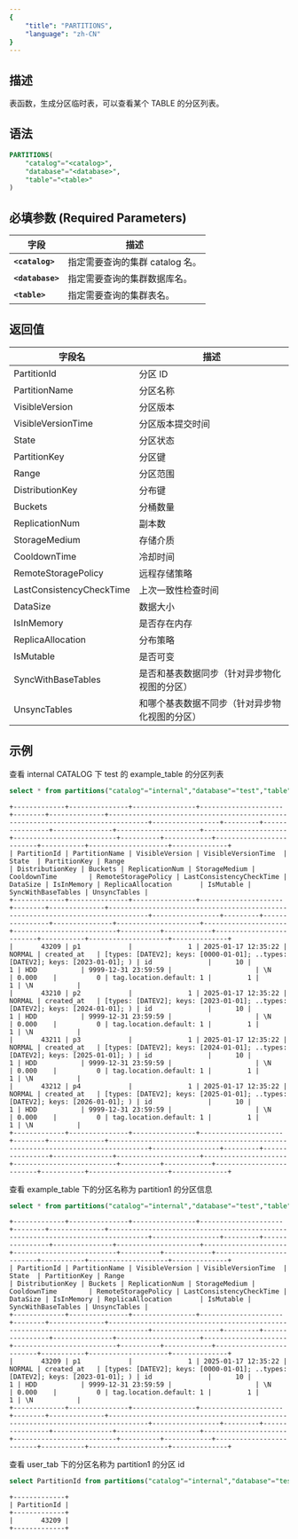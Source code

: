 ```yaml
---
{
    "title": "PARTITIONS",
    "language": "zh-CN"
}
---
```


## 描述

表函数，生成分区临时表，可以查看某个 TABLE 的分区列表。

## 语法

```sql
PARTITIONS(
    "catalog"="<catalog>",
    "database"="<database>",
    "table"="<table>"
)
```

## 必填参数 (Required Parameters)
| 字段               | 描述                                       |
|------------------|------------------------------------------|
| **`<catalog>`**  | 指定需要查询的集群 catalog 名。                     |
| **`<database>`** | 指定需要查询的集群数据库名。                           |
| **`<table>`**    | 指定需要查询的集群表名。                             |


## 返回值

| 字段名                      | 描述                      |
|--------------------------|-------------------------|
| PartitionId              | 分区 ID                    |
| PartitionName            | 分区名称                    |
| VisibleVersion           | 分区版本                    |
| VisibleVersionTime       | 分区版本提交时间                |
| State                    | 分区状态                    |
| PartitionKey             | 分区键                     |
| Range                    | 分区范围                    |
| DistributionKey          | 分布键                     |
| Buckets                  | 分桶数量                    |
| ReplicationNum           | 副本数                     |
| StorageMedium            | 存储介质                    |
| CooldownTime             | 冷却时间                    |
| RemoteStoragePolicy      | 远程存储策略                  |
| LastConsistencyCheckTime | 上次一致性检查时间               |
| DataSize                 | 数据大小                    |
| IsInMemory               | 是否存在内存                  |
| ReplicaAllocation        | 分布策略                    |
| IsMutable                | 是否可变                    |
| SyncWithBaseTables       | 是否和基表数据同步（针对异步物化视图的分区）  |
| UnsyncTables             | 和哪个基表数据不同步（针对异步物化视图的分区） |
    

## 示例

查看 internal CATALOG 下 test 的 example_table 的分区列表

```sql
select * from partitions("catalog"="internal","database"="test","table"="example_table");
```
```text
+-------------+---------------+----------------+---------------------+--------+--------------+--------------------------------------------------------------------------------+-----------------+---------+----------------+---------------+---------------------+---------------------+--------------------------+----------+------------+-------------------------+-----------+--------------------+--------------+
| PartitionId | PartitionName | VisibleVersion | VisibleVersionTime  | State  | PartitionKey | Range                                                                          | DistributionKey | Buckets | ReplicationNum | StorageMedium | CooldownTime        | RemoteStoragePolicy | LastConsistencyCheckTime | DataSize | IsInMemory | ReplicaAllocation       | IsMutable | SyncWithBaseTables | UnsyncTables |
+-------------+---------------+----------------+---------------------+--------+--------------+--------------------------------------------------------------------------------+-----------------+---------+----------------+---------------+---------------------+---------------------+--------------------------+----------+------------+-------------------------+-----------+--------------------+--------------+
|       43209 | p1            |              1 | 2025-01-17 12:35:22 | NORMAL | created_at   | [types: [DATEV2]; keys: [0000-01-01]; ..types: [DATEV2]; keys: [2023-01-01]; ) | id              |      10 |              1 | HDD           | 9999-12-31 23:59:59 |                     | \N                       | 0.000    |          0 | tag.location.default: 1 |         1 |                  1 | \N           |
|       43210 | p2            |              1 | 2025-01-17 12:35:22 | NORMAL | created_at   | [types: [DATEV2]; keys: [2023-01-01]; ..types: [DATEV2]; keys: [2024-01-01]; ) | id              |      10 |              1 | HDD           | 9999-12-31 23:59:59 |                     | \N                       | 0.000    |          0 | tag.location.default: 1 |         1 |                  1 | \N           |
|       43211 | p3            |              1 | 2025-01-17 12:35:22 | NORMAL | created_at   | [types: [DATEV2]; keys: [2024-01-01]; ..types: [DATEV2]; keys: [2025-01-01]; ) | id              |      10 |              1 | HDD           | 9999-12-31 23:59:59 |                     | \N                       | 0.000    |          0 | tag.location.default: 1 |         1 |                  1 | \N           |
|       43212 | p4            |              1 | 2025-01-17 12:35:22 | NORMAL | created_at   | [types: [DATEV2]; keys: [2025-01-01]; ..types: [DATEV2]; keys: [2026-01-01]; ) | id              |      10 |              1 | HDD           | 9999-12-31 23:59:59 |                     | \N                       | 0.000    |          0 | tag.location.default: 1 |         1 |                  1 | \N           |
+-------------+---------------+----------------+---------------------+--------+--------------+--------------------------------------------------------------------------------+-----------------+---------+----------------+---------------+---------------------+---------------------+--------------------------+----------+------------+-------------------------+-----------+--------------------+--------------+
```

查看 example_table 下的分区名称为 partition1 的分区信息

```sql
select * from partitions("catalog"="internal","database"="test","table"="example_table") where PartitionName = "p1";
```
```text
+-------------+---------------+----------------+---------------------+--------+--------------+--------------------------------------------------------------------------------+-----------------+---------+----------------+---------------+---------------------+---------------------+--------------------------+----------+------------+-------------------------+-----------+--------------------+--------------+
| PartitionId | PartitionName | VisibleVersion | VisibleVersionTime  | State  | PartitionKey | Range                                                                          | DistributionKey | Buckets | ReplicationNum | StorageMedium | CooldownTime        | RemoteStoragePolicy | LastConsistencyCheckTime | DataSize | IsInMemory | ReplicaAllocation       | IsMutable | SyncWithBaseTables | UnsyncTables |
+-------------+---------------+----------------+---------------------+--------+--------------+--------------------------------------------------------------------------------+-----------------+---------+----------------+---------------+---------------------+---------------------+--------------------------+----------+------------+-------------------------+-----------+--------------------+--------------+
|       43209 | p1            |              1 | 2025-01-17 12:35:22 | NORMAL | created_at   | [types: [DATEV2]; keys: [0000-01-01]; ..types: [DATEV2]; keys: [2023-01-01]; ) | id              |      10 |              1 | HDD           | 9999-12-31 23:59:59 |                     | \N                       | 0.000    |          0 | tag.location.default: 1 |         1 |                  1 | \N           |
+-------------+---------------+----------------+---------------------+--------+--------------+--------------------------------------------------------------------------------+-----------------+---------+----------------+---------------+---------------------+---------------------+--------------------------+----------+------------+-------------------------+-----------+--------------------+--------------+
```

查看 user_tab 下的分区名称为 partition1 的分区 id

```sql
select PartitionId from partitions("catalog"="internal","database"="test","table"="example_table") where PartitionName = "p1";
```
```text
+-------------+
| PartitionId |
+-------------+
|       43209 |
+-------------+
```